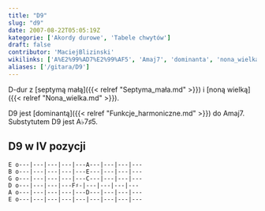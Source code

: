 ```yaml
---
title: "D9"
slug: "d9"
date: 2007-08-22T05:05:19Z
kategorie: ['Akordy durowe', 'Tabele chwytów']
draft: false
contributor: 'MaciejBlizinski'
wikilinks: ['A%E2%99%AD7%E2%99%AF5', 'Amaj7', 'dominanta', 'nona_wielka', 'septyma_ma%C5%82a']
aliases: ['/gitara/D9']
---
```

D-dur z [septymą małą]({{< relref "Septyma_mała.md" >}}) i [noną
wielką]({{< relref "Nona_wielka.md" >}}).

D9 jest [dominantą]({{< relref "Funkcje_harmoniczne.md" >}}) do Amaj7<!-- link nie odnosił się do niczego: 'D9' ('content/książka/D9.md') links to 'Amaj7' ('content/książka/Amaj7.md') and that does not exist -->.
Substytutem D9 jest A♭7♯5<!-- link nie odnosił się do niczego: 'D9' ('content/książka/D9.md') links to 'A♭7♯5' ('content/książka/A♭7♯5.md') and that does not exist -->.

## D9 w IV pozycji

    E o---|---|---|---|---A---|---|---|---
    B o---|---|---|---|---E---|---|---|---
    G o---|---|---|---|---C---|---|---|---
    D o---|---|---|---F♯-|---|---|---|---
    A o---|---|---|---|---D---|---|---|---
    E o---|---|---|---|---|---|---|---|---


